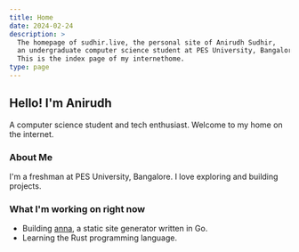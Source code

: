 ```yaml
---
title: Home
date: 2024-02-24
description: >
  The homepage of sudhir.live, the personal site of Anirudh Sudhir,
  an undergraduate computer science student at PES University, Bangalore.
  This is the index page of my internethome.
type: page
---
```


## Hello! I'm Anirudh

A computer science student and tech enthusiast. Welcome to my home on the internet.

### About Me

I'm a freshman at PES University, Bangalore.
I love exploring and building projects.

### What I'm working on right now

- Building [anna](https://github.com/acmpesuecc/anna), a static site generator written in Go.
- Learning the Rust programming language.

